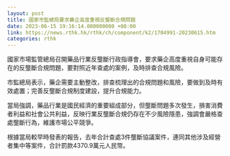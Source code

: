 ```yaml
---
layout: post
title: 國家市監總局要求藥企高度重視反壟斷合規問題
date: 2023-06-15 19:16:14.000000000 +08:00
link: https://news.rthk.hk/rthk/ch/component/k2/1704991-20230615.htm
categories: rthk
---
```


國家市場監管總局召開藥品行業反壟斷行政指導會，要求藥企高度重視自身可能存在的反壟斷合規問題，要對照近年查處的案例，及時排查合規風險。

市監總局表示，藥企需要主動整改，排查梳理出的合規問題和風險，要做到及時有效處置；完善反壟斷合規制度建設，提升合規能力。

當局強調，藥品行業是國民經濟的重要組成部分，但壟斷問題多次發生，損害消費者利益和社會公共利益，反映行業反壟斷合規仍存在不少風險隱患，強調會嚴格查處壟斷行為，維護市場公平競爭。

根據當局較早時發表的報告，去年合計查處3件壟斷協議案件，連同其他涉及經營者集中等案件，合計罰款4370.9萬元人民幣。
